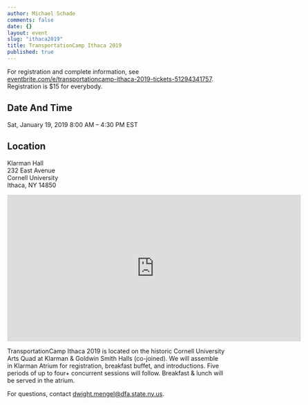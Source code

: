 ```yaml
---
author: Michael Schade
comments: false
date: {}
layout: event
slug: "ithaca2019"
title: TransportationCamp Ithaca 2019
published: true
---
```


For registration and complete information, see [eventbrite.com/e/transportationcamp-ithaca-2019-tickets-51294341757](https://www.eventbrite.com/e/transportationcamp-ithaca-2019-tickets-51294341757). Registration is $15 for everybody.

## Date And Time

Sat, January 19, 2019
8:00 AM – 4:30 PM EST

## Location

Klarman Hall<br>
232 East Avenue<br>
Cornell University<br>
Ithaca, NY 14850

<iframe src="https://www.google.com/maps/embed?pb=!1m18!1m12!1m3!1d735.9990105210468!2d-76.48286876217288!3d42.44910031712899!2m3!1f0!2f0!3f0!3m2!1i1024!2i768!4f13.1!3m3!1m2!1s0x0%3A0xde7194889beeb346!2sCornell+University+Department+of+Romance+Studies!5e0!3m2!1sen!2sus!4v1547094486449" width="680" height="340" frameborder="0" style="border:0" allowfullscreen></iframe>

TransportationCamp Ithaca 2019 is located on the historic Cornell University Arts Quad at Klarman & Goldwin Smith Halls (co-joined). We will assemble in Klarman Atrium for registration, breakfast buffet, and introductions. Five periods of up to four+ concurrent sessions will follow. Breakfast & lunch will be served in the atrium.

For questions, contact dwight.mengel@dfa.state.ny.us.
